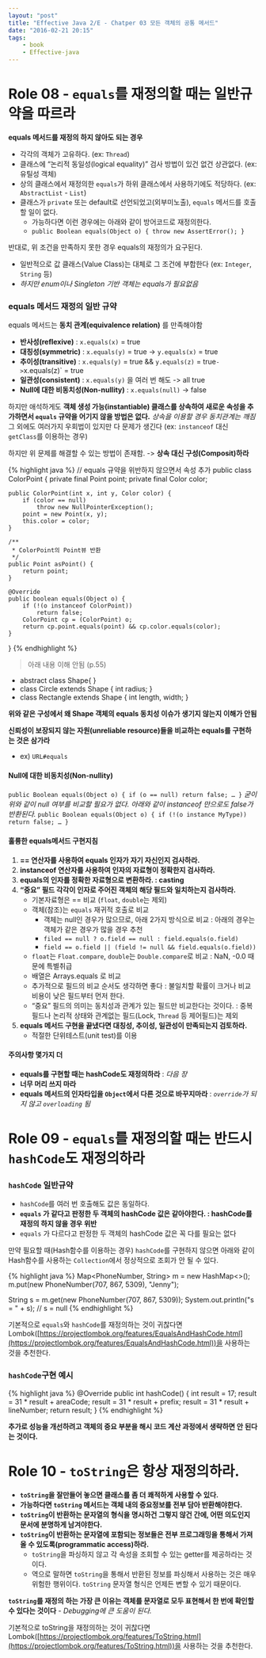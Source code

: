 ```yaml
---
layout: "post"
title: "Effective Java 2/E - Chatper 03 모든 객체의 공통 메서드"
date: "2016-02-21 20:15"
tags:
    - book
    - Effective-java
---
```


# Role 08 - `equals`를 재정의할 때는 일반규약을 따르라

**equals 메서드를 재정의 하지 않아도 되는 경우**

- 각각의 객체가 고유하다. (ex: `Thread`)
- 클래스에 “논리적 동일성(logical equality)” 검사 방법이 있건 없건 상관없다. (ex: 유틸성 객체)
- 상의 클래스에서 재정의한 `equals`가 하위 클래스에서 사용하기에도 적당하다. (ex: `AbstractList` - `List`)
- 클래스가 `private` 또는 default로 선언되었고(외부미노출), `equals` 메서드를 호출할 일이 없다.
    - 가능하다면 이런 경우에는 아래와 같이 방어코드로 재정의한다.
    - `public Boolean equals(Object o) { throw new AssertError(); }`

반대로, 위 조건을 만족하지 못한 경우 equals의 재정의가 요구된다.

- 일반적으로 값 클래스(Value Class)는 대체로 그 조건에 부합한다 (ex: `Integer`, `String` 등)
- *하지만 enum이나 Singleton 기반 객체는 equals가 필요없음*

### equals 메서드 재정의 일반 규약

equals 메서드는 **동치 관계(equivalence relation)** 를 만족해야함

- **반사성(reflexive)** : `x.equals(x)` = true
- **대칭성(symmetric)** : `x.equals(y)` = true -> `y.equals(x)` = true
- **추이성(transitive)** : `x.equals(y)` = true && `y.equals(z)` = true` -> `x.equals(z)` = true
- **일관성(consistent)** : `x.equals(y)` 을 여러 번 해도 -> all true
- **Null에 대한 비동치성(Non-nullity)** : `x.equals(null)` -> false

하지만 애석하게도 **객체 생성 가능(instantiable) 클래스를 상속하여 새로운 속성을 추가하면서 `equals` 규약을 어기지 않을 방법은 없다.** *상속을 이용할 경우 동치관계는 깨짐*
그 외에도 여러가지 우회법이 있지만 다 문제가 생긴다 (ex: `instanceof` 대신 `getClass`를 이용하는 경우)

하지만 위 문제를 해결할 수 있는 방법이 존재함. -> **상속 대신 구성(Composit)하라**

{% highlight java %}
// equals 규약을 위반하지 않으면서 속성 추가
public class ColorPoint {
    private final Point point;
    private final Color color;

    public ColorPoint(int x, int y, Color color) {
        if (color == null)
            throw new NullPointerException();
        point = new Point(x, y);
        this.color = color;
    }

    /**
     * ColorPoint의 Point뷰 반환
     */
    public Point asPoint() {
        return point;
    }

    @Override
    public boolean equals(Object o) {
        if (!(o instanceof ColorPoint))
            return false;
        ColorPoint cp = (ColorPoint) o;
        return cp.point.equals(point) && cp.color.equals(color);
    }
}
{% endhighlight %}

> 아래 내용 이해 안됨 (p.55)

- abstract class Shape{ }
- class Circle extends Shape { int radius; }
- class Rectangle extends Shape { int length, width; }

**위와 같은 구성에서 왜 Shape 객체의 equals 동치성 이슈가 생기지 않는지 이해가 안됨**

**신뢰성이 보장되지 않는 자원(unreliable resource)들을 비교하는 equals를 구현하는 것은 삼가라**

- ex) `URL#equals`

#### Null에 대한 비동치성(Non-nullity)

`public Boolean equals(Object o) { if (o == null) return false; … }`
*굳이 위와 같이 null 여부를 비교할 필요가 없다. 아래와 같이 instanceof 만으로도 false가 반환된다.*
`public Boolean equals(Object o) { if (!(o instance MyType)) return false; … }`

#### 훌륭한 equals메서드 구현지침

1. **== 연산자를 사용하여 equals 인자가 자기 자신인지 검사하라.**
2. **instanceof 연산자를 사용하여 인자의 자료형이 정확한지 검사하라.**
3. **equals의 인자를 정확한 자료형으로 변환하라. : casting**
4. **“중요” 필드 각각이 인자로 주어진 객체의 해당 필드와 일치하는지 검사하라.**
    - 기본자료형은 == 비교 (`float`, `double`는 제외)
    - 객체(참조)는 `equals` 재귀적 호출로 비교
        - 객체는 null인 경우가 많으므로, 아래 2가지 방식으로 비교 : 아래의 경우는 객체가 같은 경우가 많을 경우 추천
        - `filed == null ? o.field == null : field.equals(o.field)`
        - `field == o.field || (field != null && field.equals(o.field))`
    - `float`는 `Float.compare`, `double`는 `Double.compare`로 비교 : NaN, -0.0 때문에 특별취급
    - 배열은 Arrays.equals 로 비교
    - 추가적으로 필드의 비교 순서도 생각하면 좋다 : 불일치할 확률이 크거나 비교 비용이 낮은 필드부터 먼저 한다.
    - “중요” 필드의 의미는 동치성과 관계가 있는 필드만 비교한다는 것이다.  : 중복필드나 논리적 상태와 관계없는 필드(Lock, `Thread` 등 제어필드)는 제외
5. **equals 메서드 구현을 끝냈다면 대칭성, 추이성, 일관성이 만족되는지 검토하라.**
    - 적절한 단위테스트(unit test)를 이용

#### 주의사항 몇가지 더

- **equals를 구현할 때는 hashCode도 재정의하라** : *다음 장*
- **너무 머리 쓰지 마라**
- **equals 메서드의 인자타입을 `Object`에서 다른 것으로 바꾸지마라** : *`override`가 되지 않고 `overloading` 됨*

# Role 09 - `equals`를 재정의할 때는 반드시 `hashCode`도 재정의하라

### `hashCode` 일반규약

- `hashCode`를 여러 번 호출해도 값은 동일하다.
- **`equals` 가 같다고 판정한 두 객체의 hashCode 값은 같아야한다. : hashCode를 재정의 하지 않을 경우 위반**
- `equals` 가 다르다고 판정한 두 객체의 hashCode 값은 꼭 다를 필요는 없다

만약 필요할 때(Hash함수를 이용하는 경우) `hashCode`를 구현하지 않으면
아래와 같이 Hash함수를 사용하는 `Collection`에서 정상적으로 조회가 안 될 수 있다.

{% highlight java %}
Map<PhoneNumber, String> m = new HashMap<>();
m.put(new PhoneNumber(707, 867, 5309), "Jenny");

String s = m.get(new PhoneNumber(707, 867, 5309));
System.out.println("s = " + s);     // s = null
{% endhighlight %}

기본적으로 `equals`와 `hashCode`를 재정의하는 것이 귀찮다면 Lombok([https://projectlombok.org/features/EqualsAndHashCode.html](https://projectlombok.org/features/EqualsAndHashCode.html))을 사용하는 것을 추천한다.

### `hashCode`구현 예시

{% highlight java %}
@Override
public int hashCode() {
    int result = 17;
    result = 31 * result + areaCode;
    result = 31 * result + prefix;
    result = 31 * result + lineNumber;
    return result;
}
{% endhighlight %}

**추가로 성능을 개선하려고 객체의 중요 부분을 해시 코드 계산 과정에서 생략하면 안 된다는 것이다.**

# Role 10 - `toString`은 항상 재정의하라.

- **`toString`을 잘만들어 놓으면 클래스를 좀 더 쾌적하게 사용할 수 있다.**
- **가능하다면 `toString` 메서드는 객체 내의 중요정보를 전부 담아 반환해야한다.**
- **`toString`이 반환하는 문자열의 형식을 명시하건 그렇지 않건 간에, 어떤 의도인지 문서에 분명하게 남겨야한다.**
- **`toString`이 반환하는 문자열에 포함되는 정보들은 전부 프로그래밍을 통해서 가져올 수 있도록(programmatic access)하라.**
    - `toString`을 파싱하지 않고 각 속성을 조회할 수 있는 getter를 제공하라는 것이다.
    - 역으로 말하면 `toString`을 통해서 반환된 정보를 파싱해서 사용하는 것은 매우 위험한 행위이다. `toString` 문자열 형식은 언제든 변할 수 있기 때문이다.

**`toString`를 재정의 하는 가장 큰 이유는 객체를 문자열로 모두 표현해서 한 번에 확인할 수 있다는 것이다** - *Debugging에 큰 도움이 된다.*

기본적으로 toString을 재정의하는 것이 귀찮다면 Lombok([https://projectlombok.org/features/ToString.html](https://projectlombok.org/features/ToString.html))을 사용하는 것을 추천한다.

